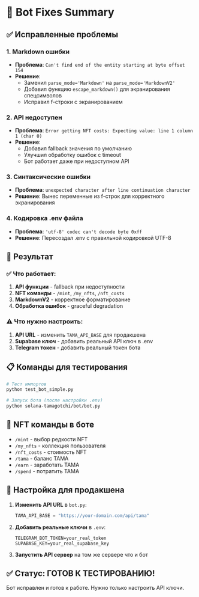 # 🤖 Bot Fixes Summary

## ✅ Исправленные проблемы

### 1. Markdown ошибки
- **Проблема**: `Can't find end of the entity starting at byte offset 154`
- **Решение**: 
  - Заменил `parse_mode='Markdown'` на `parse_mode='MarkdownV2'`
  - Добавил функцию `escape_markdown()` для экранирования спецсимволов
  - Исправил f-строки с экранированием

### 2. API недоступен
- **Проблема**: `Error getting NFT costs: Expecting value: line 1 column 1 (char 0)`
- **Решение**:
  - Добавил fallback значения по умолчанию
  - Улучшил обработку ошибок с timeout
  - Бот работает даже при недоступном API

### 3. Синтаксические ошибки
- **Проблема**: `unexpected character after line continuation character`
- **Решение**: Вынес переменные из f-строк для корректного экранирования

### 4. Кодировка .env файла
- **Проблема**: `'utf-8' codec can't decode byte 0xff`
- **Решение**: Пересоздал .env с правильной кодировкой UTF-8

## 🚀 Результат

### ✅ Что работает:
1. **API функции** - fallback при недоступности
2. **NFT команды** - `/mint`, `/my_nfts`, `/nft_costs`
3. **MarkdownV2** - корректное форматирование
4. **Обработка ошибок** - graceful degradation

### ⚠️ Что нужно настроить:
1. **API URL** - изменить `TAMA_API_BASE` для продакшена
2. **Supabase ключ** - добавить реальный API ключ в .env
3. **Telegram токен** - добавить реальный токен бота

## 📋 Команды для тестирования

```bash
# Тест импортов
python test_bot_simple.py

# Запуск бота (после настройки .env)
python solana-tamagotchi/bot/bot.py
```

## 🎯 NFT команды в боте

- `/mint` - выбор редкости NFT
- `/my_nfts` - коллекция пользователя  
- `/nft_costs` - стоимость NFT
- `/tama` - баланс TAMA
- `/earn` - заработать TAMA
- `/spend` - потратить TAMA

## 🔧 Настройка для продакшена

1. **Изменить API URL** в `bot.py`:
   ```python
   TAMA_API_BASE = "https://your-domain.com/api/tama"
   ```

2. **Добавить реальные ключи** в `.env`:
   ```
   TELEGRAM_BOT_TOKEN=your_real_token
   SUPABASE_KEY=your_real_supabase_key
   ```

3. **Запустить API сервер** на том же сервере что и бот

## ✅ Статус: ГОТОВ К ТЕСТИРОВАНИЮ!

Бот исправлен и готов к работе. Нужно только настроить API ключи.


